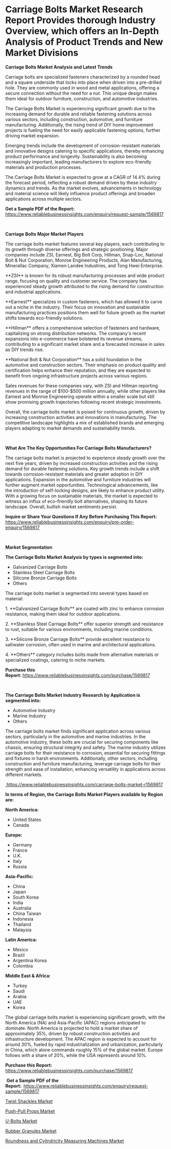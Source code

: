 <p><h1>Carriage Bolts Market Research Report Provides thorough Industry Overview, which offers an In-Depth Analysis of Product Trends and New Market Divisions</h1></p><p><strong>Carriage Bolts Market Analysis and Latest Trends</strong></p>
<p><p>Carriage bolts are specialized fasteners characterized by a rounded head and a square underside that locks into place when driven into a pre-drilled hole. They are commonly used in wood and metal applications, offering a secure connection without the need for a nut. This unique design makes them ideal for outdoor furniture, construction, and automotive industries.</p><p>The Carriage Bolts Market is experiencing significant growth due to the increasing demand for durable and reliable fastening solutions across various sectors, including construction, automotive, and furniture manufacturing. Additionally, the rising trend of DIY home improvement projects is fueling the need for easily applicable fastening options, further driving market expansion.</p><p>Emerging trends include the development of corrosion-resistant materials and innovative designs catering to specific applications, thereby enhancing product performance and longevity. Sustainability is also becoming increasingly important, leading manufacturers to explore eco-friendly materials and production processes.</p><p>The Carriage Bolts Market is expected to grow at a CAGR of 14.4% during the forecast period, reflecting a robust demand driven by these industry dynamics and trends. As the market evolves, advancements in technology and material science will likely influence product offerings and broaden applications across multiple sectors.</p></p>
<p><strong>Get a Sample PDF of the Report:&nbsp;</strong> <a href="https://www.reliablebusinessinsights.com/enquiry/request-sample/1569817?utm_campaign=60&utm_medium=2&utm_source=Github&utm_content=ia&utm_term=29122024&utm_id=carriage-bolts">https://www.reliablebusinessinsights.com/enquiry/request-sample/1569817</a></p>
<p>&nbsp;</p>
<p><strong>Carriage Bolts Major Market Players</strong></p>
<p><p>The carriage bolts market features several key players, each contributing to its growth through diverse offerings and strategic positioning. Major companies include ZSI, Earnest, Big Bolt Corp, Hillman, Snap-Loc, National Bolt & Nut Corporation, Monroe Engineering Products, Alan Manufacturing, Minerallac Company, Xiamen Landee Industries, and Tong Hwei Enterprise.</p><p>**ZSI** is known for its robust manufacturing processes and wide product range, focusing on quality and customer service. The company has experienced steady growth attributed to the rising demand for construction and industrial applications.</p><p>**Earnest** specializes in custom fasteners, which has allowed it to carve out a niche in the industry. Their focus on innovation and sustainable manufacturing practices positions them well for future growth as the market shifts towards eco-friendly solutions.</p><p>**Hillman** offers a comprehensive selection of fasteners and hardware, capitalizing on strong distribution networks. The company's recent expansions into e-commerce have bolstered its revenue streams, contributing to a significant market share and a forecasted increase in sales as DIY trends rise.</p><p>**National Bolt & Nut Corporation** has a solid foundation in the automotive and construction sectors. Their emphasis on product quality and certification helps enhance their reputation, and they are expected to benefit from ongoing infrastructure projects across various regions.</p><p>Sales revenues for these companies vary, with ZSI and Hillman reporting revenues in the range of $100-$500 million annually, while other players like Earnest and Monroe Engineering operate within a smaller scale but still show promising growth trajectories following recent strategic investments.</p><p>Overall, the carriage bolts market is poised for continuous growth, driven by increasing construction activities and innovations in manufacturing. The competitive landscape highlights a mix of established brands and emerging players adapting to market demands and sustainability trends.</p></p>
<p>&nbsp;</p>
<p><strong>What Are The Key Opportunities For Carriage Bolts Manufacturers?</strong></p>
<p><p>The carriage bolts market is projected to experience steady growth over the next five years, driven by increased construction activities and the rising demand for durable fastening solutions. Key growth trends include a shift towards corrosion-resistant materials and greater adoption in DIY applications. Expansion in the automotive and furniture industries will further augment market opportunities. Technological advancements, like the introduction of self-locking designs, are likely to enhance product utility. With a growing focus on sustainable materials, the market is expected to witness an influx of eco-friendly bolt alternatives, shaping its future landscape. Overall, bullish market sentiments persist.</p></p>
<p><strong>Inquire or Share Your Questions If Any Before Purchasing This Report:</strong> <a href="https://www.reliablebusinessinsights.com/enquiry/pre-order-enquiry/1569817?utm_campaign=60&utm_medium=2&utm_source=Github&utm_content=ia&utm_term=29122024&utm_id=carriage-bolts">https://www.reliablebusinessinsights.com/enquiry/pre-order-enquiry/1569817</a></p>
<p>&nbsp;</p>
<p><strong>Market Segmentation</strong></p>
<p><strong>The Carriage Bolts Market Analysis by types is segmented into:</strong></p>
<p><ul><li>Galvanized Carriage Bolts</li><li>Stainless Steel Carriage Bolts</li><li>Silicone Bronze Carriage Bolts</li><li>Others</li></ul></p>
<p><p>The carriage bolts market is segmented into several types based on material: </p><p>1. **Galvanized Carriage Bolts** are coated with zinc to enhance corrosion resistance, making them ideal for outdoor applications. </p><p>2. **Stainless Steel Carriage Bolts** offer superior strength and resistance to rust, suitable for various environments, including marine conditions.</p><p>3. **Silicone Bronze Carriage Bolts** provide excellent resistance to saltwater corrosion, often used in marine and architectural applications.</p><p>4. **Others** category includes bolts made from alternative materials or specialized coatings, catering to niche markets.</p></p>
<p><strong>Purchase this Report:&nbsp;</strong><a href="https://www.reliablebusinessinsights.com/purchase/1569817?utm_campaign=60&utm_medium=2&utm_source=Github&utm_content=ia&utm_term=29122024&utm_id=carriage-bolts">https://www.reliablebusinessinsights.com/purchase/1569817</a></p>
<p>&nbsp;</p>
<p><strong>The Carriage Bolts Market Industry Research by Application is segmented into:</strong></p>
<p><ul><li>Automotive Industry</li><li>Marine Industry</li><li>Others</li></ul></p>
<p><p>The carriage bolts market finds significant application across various sectors, particularly in the automotive and marine industries. In the automotive industry, these bolts are crucial for securing components like chassis, ensuring structural integrity and safety. The marine industry utilizes carriage bolts for their resistance to corrosion, essential for securing fittings and fixtures in harsh environments. Additionally, other sectors, including construction and furniture manufacturing, leverage carriage bolts for their strength and ease of installation, enhancing versatility in applications across different markets.</p></p>
<p><a href="https://www.reliablebusinessinsights.com/carriage-bolts-market-r1569817?utm_campaign=60&utm_medium=2&utm_source=Github&utm_content=ia&utm_term=29122024&utm_id=carriage-bolts">&nbsp;https://www.reliablebusinessinsights.com/carriage-bolts-market-r1569817</a></p>
<p><strong>In terms of Region, the Carriage Bolts Market Players available by Region are:</strong></p>
<p>
    <p> <strong> North America: </strong>
        <ul>
            <li>United States</li>
            <li>Canada</li>
        </ul>
        </p> 
    <p> <strong> Europe: </strong>
        <ul>
            <li>Germany</li>
            <li>France</li>
            <li>U.K.</li>
            <li>Italy</li>
            <li>Russia</li>
        </ul>
        </p> 
    <p> <strong> Asia-Pacific: </strong>
        <ul>
            <li>China</li>
            <li>Japan</li>
            <li>South Korea</li>
            <li>India</li>
            <li>Australia</li>
            <li>China Taiwan</li>
            <li>Indonesia</li>
            <li>Thailand</li>
            <li>Malaysia</li>
        </ul>
        </p> 
    <p> <strong> Latin America: </strong>
        <ul>
            <li>Mexico</li>
            <li>Brazil</li>
            <li>Argentina Korea</li>
            <li>Colombia</li>
        </ul>
        </p> 
    <p> <strong> Middle East & Africa: </strong>
        <ul>
            <li>Turkey</li>
            <li>Saudi</li>
            <li>Arabia</li>
            <li>UAE</li>
            <li>Korea</li>
        </ul>
    </p>
    </p>
<p><p>The global carriage bolts market is experiencing significant growth, with the North America (NA) and Asia-Pacific (APAC) regions anticipated to dominate. North America is projected to hold a market share of approximately 35%, driven by robust construction activities and infrastructure development. The APAC region is expected to account for around 30%, fueled by rapid industrialization and urbanization, particularly in China, which alone commands roughly 15% of the global market. Europe follows with a share of 20%, while the USA represents around 10%.</p></p>
<p><strong>Purchase this Report: </strong><a href="https://www.reliablebusinessinsights.com/purchase/1569817?utm_campaign=60&utm_medium=2&utm_source=Github&utm_content=ia&utm_term=29122024&utm_id=carriage-bolts">https://www.reliablebusinessinsights.com/purchase/1569817</a></p>
<p>&nbsp;<strong>Get a Sample PDF of the Report:&nbsp;&nbsp;</strong><a href="https://www.reliablebusinessinsights.com/enquiry/request-sample/1569817?utm_campaign=60&utm_medium=2&utm_source=Github&utm_content=ia&utm_term=29122024&utm_id=carriage-bolts">https://www.reliablebusinessinsights.com/enquiry/request-sample/1569817</a></p>
<p><strong></strong></p>
<p><p><a href="https://github.com/oliveroste6/Market-Research-Report-List-1/blob/main/twist-shackles-market.md?utm_campaign=60&utm_medium=2&utm_source=Github&utm_content=ia&utm_term=29122024&utm_id=carriage-bolts">Twist Shackles Market</a></p><p><a href="https://github.com/NargisHussain432/Market-Research-Report-List-1/blob/main/push-pull-props-market.md?utm_campaign=60&utm_medium=2&utm_source=Github&utm_content=ia&utm_term=29122024&utm_id=carriage-bolts">Push-Pull Props Market</a></p><p><a href="https://github.com/sherikacas30/Market-Research-Report-List-1/blob/main/u-bolts-market.md?utm_campaign=60&utm_medium=2&utm_source=Github&utm_content=ia&utm_term=29122024&utm_id=carriage-bolts">U-Bolts Market</a></p><p><a href="https://github.com/chaturberville8181/Market-Research-Report-List-1/blob/main/rubber-granules-market.md?utm_campaign=60&utm_medium=2&utm_source=Github&utm_content=ia&utm_term=29122024&utm_id=carriage-bolts">Rubber Granules Market</a></p><p><a href="https://github.com/FahadAhmed223/Market-Research-Report-List-1/blob/main/roundness-and-cylindricity-measuring-machines-market.md?utm_campaign=60&utm_medium=2&utm_source=Github&utm_content=ia&utm_term=29122024&utm_id=carriage-bolts">Roundness and Cylindricity Measuring Machines Market</a></p></p>